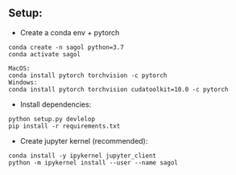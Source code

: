 ## Setup:

* Create a conda env + pytorch
```
conda create -n sagol python=3.7
conda activate sagol

MacOS:
conda install pytorch torchvision -c pytorch
Windows:
conda install pytorch torchvision cudatoolkit=10.0 -c pytorch

```

* Install dependencies:

```
python setup.py devlelop
pip install -r requirements.txt
```

* Create jupyter kernel (recommended):
```
conda install -y ipykernel jupyter_client
python -m ipykernel install --user --name sagol
```
